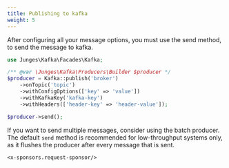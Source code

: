 ```yaml
---
title: Publishing to kafka
weight: 5
---
```


After configuring all your message options, you must use the send method, to send the message to kafka.

```php
use Junges\Kafka\Facades\Kafka;

/** @var \Junges\Kafka\Producers\Builder $producer */
$producer = Kafka::publish('broker')
    ->onTopic('topic')
    ->withConfigOptions(['key' => 'value'])
    ->withKafkaKey('kafka-key')
    ->withHeaders(['header-key' => 'header-value']);

$producer->send();
```

If you want to send multiple messages, consider using the batch producer. The default `send` method is recommended for low-throughput systems only, as it 
flushes the producer after every message that is sent.

```+parse
<x-sponsors.request-sponsor/>
```